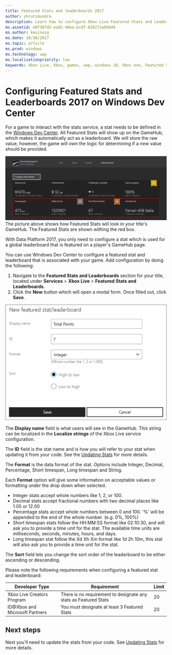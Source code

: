 ```yaml
---
title: Featured Stats and leaderboards 2017
author: shrutimundra
description: Learn how to configure Xbox Live Featured Stats and Leaderboards 2017 on Windows Dev Center
ms.assetid: e0f307d2-ea02-48ea-bcdf-828272a894d4
ms.author: kevinasg
ms.date: 10/30/2017
ms.topic: article
ms.prod: windows
ms.technology: uwp
ms.localizationpriority: low
keywords: Xbox Live, Xbox, games, uwp, windows 10, Xbox one, Featured Stats and leaderboards, leaderboards, stats 2017, Windows Dev Center
---
```

# Configuring Featured Stats and Leaderboards 2017 on Windows Dev Center

For a game to interact with the stats service, a stat needs to be defined in the [Windows Dev Center](https://developer.microsoft.com/dashboard). All Featured Stats will show up on the GameHub, which makes it automatically act as a leaderboard. We will store the raw value, however, the game will own the logic for determining if a new value should be provided.

![Screenshot of the achievements page on the Game Hub](../../images/dev-center/featured-stats-and-leaderboards/featured-stats-and-leaderboards-2.png)
The picture above shows how Featured Stats will look in your title's GameHub. The Featured Stats are shown withing the red box.

With Data Platform 2017, you only need to configure a stat which is used for a global leaderboard that is featured on a player's GameHub page.

You can use Windows Dev Center to configure a featured stat and leaderboard that is associated with your game. Add configuration by doing the following:

1. Navigate to the **Featured Stats and Leaderboards** section for your title, located under **Services** > **Xbox Live** > **Featured Stats and Leaderboards**.
2. Click the **New** button which will open a modal form. Once filled out, click **Save**.

![Image of the new featured stat/leaderboard dialog](../../images/dev-center/featured-stats-and-leaderboards/featured-stats-and-leaderboards-1.png)

The **Display name** field is what users will see in the GameHub. This string can be localized in the **Localize strings** of the Xbox Live service configuration.

The **ID** field is the stat name and is how you will refer to your stat when updating it from your code. See the [Updating Stats](../../leaderboards-and-stats-2017/player-stats-updating.md) for more details.

The **Format** is the data format of the stat. Options include Integer, Decimal, Percentage, Short timespan, Long timespan and String.

Each **Format** option will give some information on acceptable values or formatting under the drop down when selected.

* Integer stats accept whole numbers like 1, 2, or 100.
* Decimal stats accept fractional numbers with two decimal places like 1.05 or 12.00
* Percentage stats accept whole numbers between 0 and 100. '%' will be appended to the end of the whole number. (e.g. 0%, 100%)
* Short timespan stats follow the HH:MM:SS format like 02:10:30, and will ask you to provide a time unit for the stat.
    The available time units are milliseconds, seconds, minutes, hours, and days.
* Long timespan stat follow the Xd Xh Xm format like 1d 2h 10m, this stat will also ask you to provide a time unit for the stat.

The **Sort** field lets you change the sort order of the leaderboard to be either ascending or descending.

Please note the following requirements when configuring a featured stat and leaderboard:

| Developer Type | Requirement | Limit |
|----------------|-------------|-------|
| Xbox Live Creators Program | There is no requirement to designate any stats as Featured Stats | 20 |
| ID@Xbox and Microsoft Partners | You must designate at least 3 Featured Stats | 20 |

## Next steps

Next you'll need to update the stats from your code.  See [Updating Stats](../../leaderboards-and-stats-2017/player-stats-updating.md) for more details.
